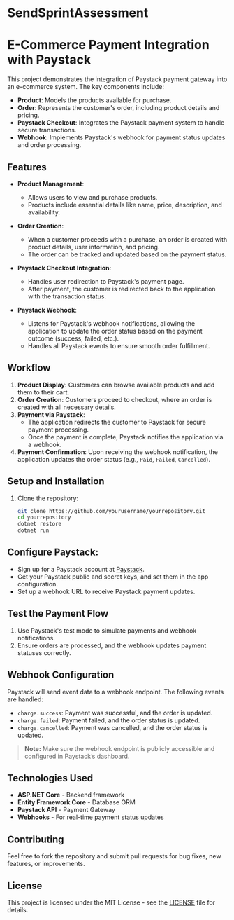 # SendSprintAssessment
# E-Commerce Payment Integration with Paystack

This project demonstrates the integration of Paystack payment gateway into an e-commerce system. The key components include:

- **Product**: Models the products available for purchase.
- **Order**: Represents the customer's order, including product details and pricing.
- **Paystack Checkout**: Integrates the Paystack payment system to handle secure transactions.
- **Webhook**: Implements Paystack's webhook for payment status updates and order processing.

## Features

- **Product Management**: 
  - Allows users to view and purchase products.
  - Products include essential details like name, price, description, and availability.
  
- **Order Creation**:
  - When a customer proceeds with a purchase, an order is created with product details, user information, and pricing.
  - The order can be tracked and updated based on the payment status.

- **Paystack Checkout Integration**:
  - Handles user redirection to Paystack's payment page.
  - After payment, the customer is redirected back to the application with the transaction status.
  
- **Paystack Webhook**:
  - Listens for Paystack's webhook notifications, allowing the application to update the order status based on the payment outcome (success, failed, etc.).
  - Handles all Paystack events to ensure smooth order fulfillment.

## Workflow

1. **Product Display**: Customers can browse available products and add them to their cart.
2. **Order Creation**: Customers proceed to checkout, where an order is created with all necessary details.
3. **Payment via Paystack**:
   - The application redirects the customer to Paystack for secure payment processing.
   - Once the payment is complete, Paystack notifies the application via a webhook.
4. **Payment Confirmation**: Upon receiving the webhook notification, the application updates the order status (e.g., `Paid`, `Failed`, `Cancelled`).

## Setup and Installation

1. Clone the repository:
   ```bash
   git clone https://github.com/yourusername/yourrepository.git
   cd yourrepository
   dotnet restore
   dotnet run
## Configure Paystack:
   - Sign up for a Paystack account at [Paystack](https://www.paystack.com/).
   - Get your Paystack public and secret keys, and set them in the app configuration.
   - Set up a webhook URL to receive Paystack payment updates.

## Test the Payment Flow

1. Use Paystack's test mode to simulate payments and webhook notifications.
2. Ensure orders are processed, and the webhook updates payment statuses correctly.

## Webhook Configuration

Paystack will send event data to a webhook endpoint. The following events are handled:

- `charge.success`: Payment was successful, and the order is updated.
- `charge.failed`: Payment failed, and the order status is updated.
- `charge.cancelled`: Payment was cancelled, and the order status is updated.

> **Note:** Make sure the webhook endpoint is publicly accessible and configured in Paystack’s dashboard.

## Technologies Used

- **ASP.NET Core** - Backend framework
- **Entity Framework Core** - Database ORM
- **Paystack API** - Payment Gateway
- **Webhooks** - For real-time payment status updates

## Contributing

Feel free to fork the repository and submit pull requests for bug fixes, new features, or improvements.

## License

This project is licensed under the MIT License - see the [LICENSE](LICENSE) file for details.

